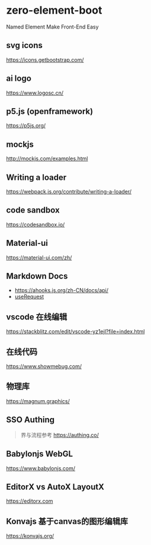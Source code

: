 # zero-element-boot
Named Element Make Front-End Easy 

## svg icons
https://icons.getbootstrap.com/

## ai logo
https://www.logosc.cn/

## p5.js (openframework)
https://p5js.org/ 

## mockjs
http://mockjs.com/examples.html


## Writing a loader
https://webpack.js.org/contribute/writing-a-loader/


## code sandbox
https://codesandbox.io/


## Material-ui
https://material-ui.com/zh/


## Markdown Docs
- https://ahooks.js.org/zh-CN/docs/api/
- [useRequest](https://ahooks.js.org/zh-CN/hooks/async/)


## vscode 在线编辑
https://stackblitz.com/edit/vscode-yz1ejl?file=index.html

## 在线代码
https://www.showmebug.com/


## 物理库
https://magnum.graphics/

## SSO Authing
> 界与流程参考
https://authing.co/

## Babylonjs WebGL
https://www.babylonjs.com/


## EditorX vs AutoX LayoutX
https://editorx.com

## Konvajs 基于canvas的图形编辑库
https://konvajs.org/


